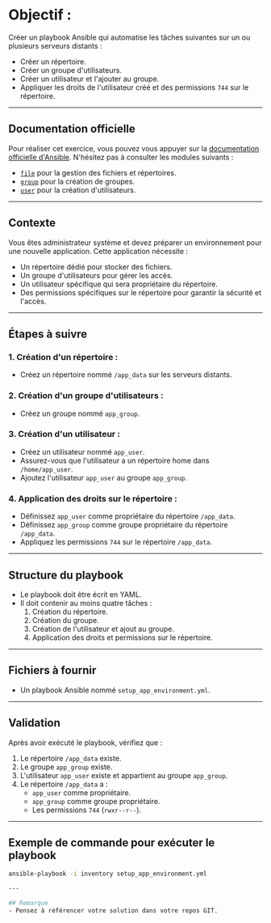 # Objectif :
Créer un playbook Ansible qui automatise les tâches suivantes sur un ou plusieurs serveurs distants :

- Créer un répertoire.
- Créer un groupe d'utilisateurs.
- Créer un utilisateur et l'ajouter au groupe.
- Appliquer les droits de l'utilisateur créé et des permissions `744` sur le répertoire.

---

## Documentation officielle
Pour réaliser cet exercice, vous pouvez vous appuyer sur la [documentation officielle d'Ansible](https://docs.ansible.com/ansible/latest/index.html). N'hésitez pas à consulter les modules suivants :
- [`file`](https://docs.ansible.com/ansible/latest/collections/ansible/builtin/file_module.html) pour la gestion des fichiers et répertoires.
- [`group`](https://docs.ansible.com/ansible/latest/collections/ansible/builtin/group_module.html) pour la création de groupes.
- [`user`](https://docs.ansible.com/ansible/latest/collections/ansible/builtin/user_module.html) pour la création d'utilisateurs.

---

## Contexte
Vous êtes administrateur système et devez préparer un environnement pour une nouvelle application. Cette application nécessite :

- Un répertoire dédié pour stocker des fichiers.
- Un groupe d'utilisateurs pour gérer les accès.
- Un utilisateur spécifique qui sera propriétaire du répertoire.
- Des permissions spécifiques sur le répertoire pour garantir la sécurité et l'accès.

---

## Étapes à suivre

### 1. Création d'un répertoire :
- Créez un répertoire nommé `/app_data` sur les serveurs distants.

### 2. Création d'un groupe d'utilisateurs :
- Créez un groupe nommé `app_group`.

### 3. Création d'un utilisateur :
- Créez un utilisateur nommé `app_user`.
- Assurez-vous que l'utilisateur a un répertoire home dans `/home/app_user`.
- Ajoutez l'utilisateur `app_user` au groupe `app_group`.

### 4. Application des droits sur le répertoire :
- Définissez `app_user` comme propriétaire du répertoire `/app_data`.
- Définissez `app_group` comme groupe propriétaire du répertoire `/app_data`.
- Appliquez les permissions `744` sur le répertoire `/app_data`.

---

## Structure du playbook
- Le playbook doit être écrit en YAML.
- Il doit contenir au moins quatre tâches :
  1. Création du répertoire.
  2. Création du groupe.
  3. Création de l'utilisateur et ajout au groupe.
  4. Application des droits et permissions sur le répertoire.

---

## Fichiers à fournir
- Un playbook Ansible nommé `setup_app_environment.yml`.

---

## Validation
Après avoir exécuté le playbook, vérifiez que :

1. Le répertoire `/app_data` existe.
2. Le groupe `app_group` existe.
3. L'utilisateur `app_user` existe et appartient au groupe `app_group`.
4. Le répertoire `/app_data` a :
   - `app_user` comme propriétaire.
   - `app_group` comme groupe propriétaire.
   - Les permissions `744` (`rwxr--r--`).

---

## Exemple de commande pour exécuter le playbook
```bash
ansible-playbook -i inventory setup_app_environment.yml

---

## Remarque
- Pensez à référencer votre solution dans votre repos GIT.

